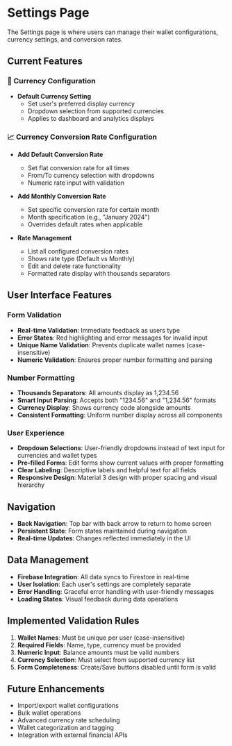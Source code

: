 # Settings Page

The Settings page is where users can manage their wallet configurations, currency settings, and conversion rates.

## Current Features

### 💱 Currency Configuration
- **Default Currency Setting**
  - Set user's preferred display currency
  - Dropdown selection from supported currencies
  - Applies to dashboard and analytics displays

### 📈 Currency Conversion Rate Configuration
- **Add Default Conversion Rate**
  - Set flat conversion rate for all times
  - From/To currency selection with dropdowns
  - Numeric rate input with validation

- **Add Monthly Conversion Rate**
  - Set specific conversion rate for certain month
  - Month specification (e.g., "January 2024")
  - Overrides default rates when applicable

- **Rate Management**
  - List all configured conversion rates
  - Shows rate type (Default vs Monthly)
  - Edit and delete rate functionality
  - Formatted rate display with thousands separators

## User Interface Features

### Form Validation
- **Real-time Validation**: Immediate feedback as users type
- **Error States**: Red highlighting and error messages for invalid input
- **Unique Name Validation**: Prevents duplicate wallet names (case-insensitive)
- **Numeric Validation**: Ensures proper number formatting and parsing

### Number Formatting
- **Thousands Separators**: All amounts display as 1,234.56
- **Smart Input Parsing**: Accepts both "1234.56" and "1,234.56" formats
- **Currency Display**: Shows currency code alongside amounts
- **Consistent Formatting**: Uniform number display across all components

### User Experience
- **Dropdown Selections**: User-friendly dropdowns instead of text input for currencies and wallet types
- **Pre-filled Forms**: Edit forms show current values with proper formatting
- **Clear Labeling**: Descriptive labels and helpful text for all fields
- **Responsive Design**: Material 3 design with proper spacing and visual hierarchy

## Navigation
- **Back Navigation**: Top bar with back arrow to return to home screen
- **Persistent State**: Form states maintained during navigation
- **Real-time Updates**: Changes reflected immediately in the UI

## Data Management
- **Firebase Integration**: All data syncs to Firestore in real-time
- **User Isolation**: Each user's settings are completely separate
- **Error Handling**: Graceful error handling with user-friendly messages
- **Loading States**: Visual feedback during data operations

## Implemented Validation Rules
1. **Wallet Names**: Must be unique per user (case-insensitive)
2. **Required Fields**: Name, type, currency must be provided
3. **Numeric Input**: Balance amounts must be valid numbers
4. **Currency Selection**: Must select from supported currency list
5. **Form Completeness**: Create/Save buttons disabled until form is valid

## Future Enhancements
- Import/export wallet configurations
- Bulk wallet operations
- Advanced currency rate scheduling
- Wallet categorization and tagging
- Integration with external financial APIs